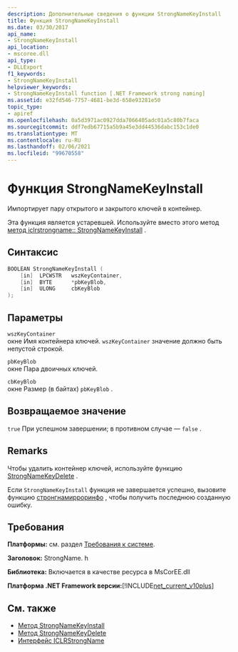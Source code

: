 ```yaml
---
description: Дополнительные сведения о функции StrongNameKeyInstall
title: Функция StrongNameKeyInstall
ms.date: 03/30/2017
api_name:
- StrongNameKeyInstall
api_location:
- mscoree.dll
api_type:
- DLLExport
f1_keywords:
- StrongNameKeyInstall
helpviewer_keywords:
- StrongNameKeyInstall function [.NET Framework strong naming]
ms.assetid: e32fd546-7757-4681-be3d-658e93281e50
topic_type:
- apiref
ms.openlocfilehash: 0a5d3971ac0927dda7066405adc01a5c80b7faca
ms.sourcegitcommit: ddf7edb67715a5b9a45e3dd44536dabc153c1de0
ms.translationtype: MT
ms.contentlocale: ru-RU
ms.lasthandoff: 02/06/2021
ms.locfileid: "99670558"
---
```

# <a name="strongnamekeyinstall-function"></a>Функция StrongNameKeyInstall

Импортирует пару открытого и закрытого ключей в контейнер.

Эта функция является устаревшей. Используйте вместо этого метод [метод iclrstrongname:: StrongNameKeyInstall](../hosting/iclrstrongname-strongnamekeyinstall-method.md) .

## <a name="syntax"></a>Синтаксис

```cpp
BOOLEAN StrongNameKeyInstall (
    [in]  LPCWSTR   wszKeyContainer,
    [in]  BYTE      *pbKeyBlob,
    [in]  ULONG     cbKeyBlob
);
```

## <a name="parameters"></a>Параметры

`wszKeyContainer`\
окне Имя контейнера ключей. `wszKeyContainer` значение должно быть непустой строкой.

`pbKeyBlob`\
окне Пара двоичных ключей.

`cbKeyBlob`\
окне Размер (в байтах) `pbKeyBlob` .

## <a name="return-value"></a>Возвращаемое значение

`true` При успешном завершении; в противном случае — `false` .

## <a name="remarks"></a>Remarks

Чтобы удалить контейнер ключей, используйте функцию [StrongNameKeyDelete](strongnamekeydelete-function.md) .

Если `StrongNameKeyInstall` функция не завершается успешно, вызовите функцию [стронгнамирроринфо](strongnameerrorinfo-function.md) , чтобы получить последнюю созданную ошибку.

## <a name="requirements"></a>Требования

**Платформы:** см. раздел [Требования к системе](../../get-started/system-requirements.md).

**Заголовок:** StrongName. h

**Библиотека:** Включается в качестве ресурса в MsCorEE.dll

**Платформа .NET Framework версии:**[!INCLUDE[net_current_v10plus](../../../../includes/net-current-v10plus-md.md)]

## <a name="see-also"></a>См. также

- [Метод StrongNameKeyInstall](../hosting/iclrstrongname-strongnamekeyinstall-method.md)
- [Метод StrongNameKeyDelete](../hosting/iclrstrongname-strongnamekeydelete-method.md)
- [Интерфейс ICLRStrongName](../hosting/iclrstrongname-interface.md)
